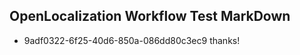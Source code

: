 ## OpenLocalization Workflow Test MarkDown
* 9adf0322-6f25-40d6-850a-086dd80c3ec9 
thanks!<!--HONumber=Mar16_HO3-->
